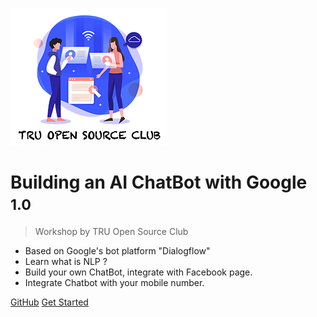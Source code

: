 <!-- _coverpage.md -->

![logo](_media/logo.png)

# Building an AI ChatBot with Google <small>1.0</small>

> Workshop by TRU Open Source Club

- Based on Google's  bot platform "Dialogflow"
- Learn what is NLP ?
- Build your own ChatBot, integrate with Facebook page.
- Integrate Chatbot with your mobile number.

[GitHub](https://github.com/truopensource/chatbot-workshop)
[Get Started](#chatbot-workshop)